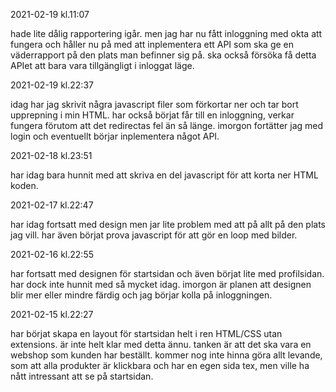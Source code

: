 2021-02-19 kl.11:07

hade lite dålig rapportering igår. men jag har nu fått inloggning med okta att fungera och håller nu på med att inplementera ett API som ska ge en väderrapport på den plats man befinner sig på.
ska också försöka få detta APIet att bara vara tillgängligt i inloggat läge.

2021-02-19 kl.22:37

idag har jag skrivit några javascript filer som förkortar ner och tar bort upprepning i min HTML.
har också börjat får till en inloggning, verkar fungera förutom att det redirectas fel än så länge.
imorgon fortätter jag med login och eventuellt börjar inplementera något API.

2021-02-18 kl.23:51

har idag bara hunnit med att skriva en del javascript för att korta ner HTML koden.

2021-02-17 kl.22:47

har idag fortsatt med design men jar lite problem med att på allt på den plats jag vill. har även börjat prova javascript för att gör en loop med bilder.

2021-02-16 kl.22:55

har fortsatt med designen för startsidan och även börjat lite med profilsidan. har dock inte hunnit med så mycket idag. 
imorgon är planen att designen blir mer  eller mindre färdig och jag börjar kolla på inloggningen.

2021-02-15 kl.22:27

har börjat skapa en layout för startsidan helt i ren HTML/CSS utan extensions.
är inte helt klar med detta ännu.
tanken är att det ska vara en webshop som kunden har beställt.
kommer nog inte hinna göra allt levande, som att alla produkter är klickbara och har en egen sida tex, men ville ha nått intressant att se på startsidan.
